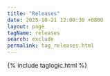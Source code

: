 ```yaml
---
title: "Releases"
date: 2025-10-21 12:00:30 +0800
layout: page
tagName: releases
search: exclude
permalink: tag_releases.html
---
```

{% include taglogic.html %}
